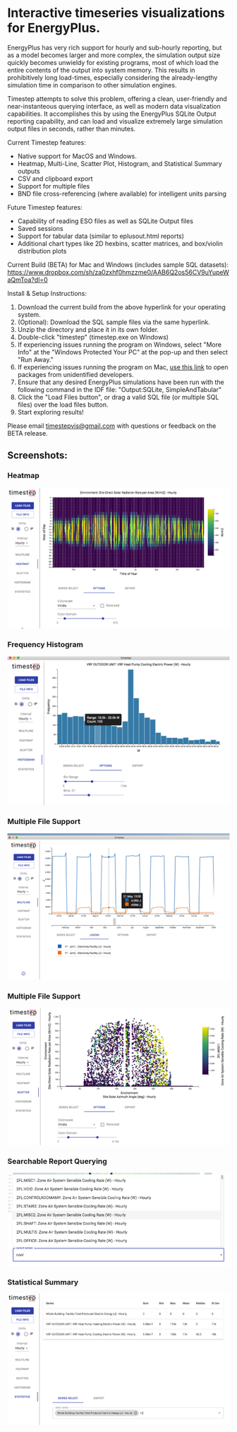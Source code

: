 # Interactive timeseries visualizations for EnergyPlus.

EnergyPlus has very rich support for hourly and sub-hourly reporting, but as a model becomes larger and more complex, the simulation output size quickly becomes unwieldy for existing programs, most of which load the entire contents of the output into system memory. This results in prohibitively long load-times, especially considering the already-lengthy simulation time in comparison to other simulation engines.

Timestep attempts to solve this problem, offering a clean, user-friendly and near-instanteous querying interface, as well as modern data visualization capabilities. It accomplishes this by using the EnergyPlus SQLite Output reporting capability, and can load and visualize extremely large simulation output files in seconds, rather than minutes.

Current Timestep features:
- Native support for MacOS and Windows.</li>
- Heatmap, Multi-Line, Scatter Plot, Histogram, and Statistical Summary outputs</li>
- CSV and clipboard export</li>
- Support for multiple files</li>
- BND file cross-referencing (where available) for intelligent units parsing</li>

Future Timestep features:
- Capability of reading ESO files as well as SQLite Output files</li>
- Saved sessions</li>
- Support for tabular data (similar to eplusout.html reports)</li>
- Additional chart types like 2D hexbins, scatter matrices, and box/violin distribution plots</li>


Current Build (BETA) for Mac and Windows (includes sample SQL datasets): https://www.dropbox.com/sh/za0zxhf0hmzzme0/AAB6Q2os56CV9uYupeWaQmToa?dl=0

Install & Setup Instructions:

1. Download the current build from the above hyperlink for your operating system.</li>
2. (Optional): Download the SQL sample files via the same hyperlink.</li>
3. Unzip the directory and place it in its own folder.</li>
4. Double-click "timestep" (timestep.exe on Windows)</li>
5. If experiencing issues running the program on Windows, select "More Info" at the "Windows Protected Your PC" at the pop-up and then select "Run Away."</li>
6. If experiencing issues running the program on Mac, [use this link]("https://support.apple.com/guide/mac-help/open-an-app-from-an-unidentified-developer-mh40616/10.13/mac/10.13") to open packages from unidentified developers.</li>
7. Ensure that any desired EnergyPlus simulations have been run with the following command in the IDF file: "Output:SQLite, SimpleAndTabular"</li>
8. Click the "Load Files button", or drag a valid SQL file (or multiple SQL files) over the load files button.</li>
9. Start exploring results!</li>

Please email timestepvis@gmail.com with questions or feedback on the BETA release.


## Screenshots:

### Heatmap
![Heatmap](/screenshots/heatmap.png)

### Frequency Histogram
![Histogram](/screenshots/histogram.png)

### Multiple File Support 
![MultiSim](/screenshots/multiple_sim_files.png)

### Multiple File Support 
![Scatter](/screenshots/scatter.png)

### Searchable Report Querying 
![Searchable Reports](/screenshots/searchable_reports.png)

### Statistical Summary 
![Stats](/screenshots/statistics.png)
